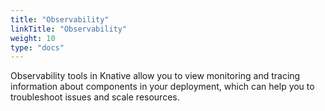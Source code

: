 ```yaml
---
title: "Observability"
linkTitle: "Observability"
weight: 10
type: "docs"
---
```


Observability tools in Knative allow you to view monitoring and tracing information about components in your deployment, which can help you to troubleshoot issues and scale resources.
